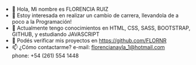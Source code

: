 - 👋 Hola, Mi nombre es FLORENCIA RUIZ  
- 👀 Estoy interesada en realizar un cambio de carrera, llevandola de a poco a la Programación!
- 🌱 Actualmente tengo conocimientos en HTML, CSS, SASS, BOOTSTRAP, GITHUB, y estudiando JAVASCRIPT
- 💞️ Podés verificar mis proyectos en https://github.com/FLORNR
- 📫 ¿Cómo contactarme? 
      e-mail: florencianayla_1@hotmail.com  
      phone: +54 (261) 554 1448


